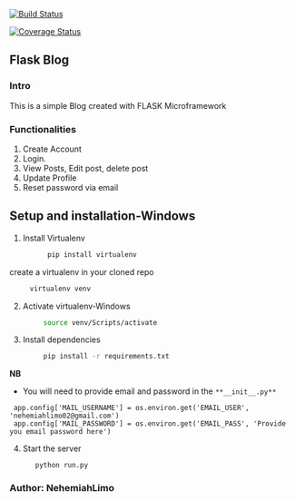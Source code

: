 [![Build Status](https://travis-ci.org/NehemiahLimo/Flask_Blog.svg?branch=testing)](https://travis-ci.org/NehemiahLimo/Flask_Blog)

[![Coverage Status](https://coveralls.io/repos/github/NehemiahLimo/Flask_Blog/badge.svg?branch=testing)](https://coveralls.io/github/NehemiahLimo/Flask_Blog?branch=testing)
## Flask Blog
### Intro
This is a simple Blog created with FLASK Microframework

### Functionalities
1. Create Account
2. Login.
3. View Posts, Edit post, delete post
4. Update Profile
5. Reset password via email

## Setup and installation-Windows
1. Install Virtualenv 

   ```bash
         pip install virtualenv
   ```
create a virtualenv in your cloned repo
   ```bash
        virtualenv venv
   ```

2. Activate virtualenv-Windows

   ```bash
        source venv/Scripts/activate
   ```
3. Install dependencies

   ```bash
        pip install -r requirements.txt
   ```

**NB**

   - You will need to provide email and password in the ` **__init__.py** `
   ```
    app.config['MAIL_USERNAME'] = os.environ.get('EMAIL_USER', 'nehemiahlimo02@gmail.com')
    app.config['MAIL_PASSWORD'] = os.environ.get('EMAIL_PASS', 'Provide you email password here')
   ```


4. Start the server
   ```
      python run.py
   ```

### Author: NehemiahLimo